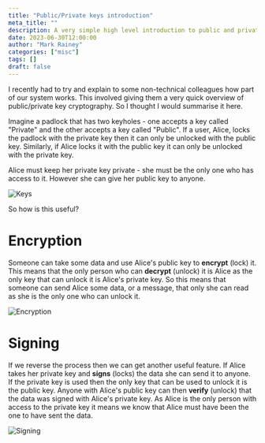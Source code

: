 ```yaml
---
title: "Public/Private keys introduction"
meta_title: ""
description: A very simple high level introduction to public and private keys and how they are used
date: 2023-06-30T12:00:00
author: "Mark Rainey"
categories: ["misc"]
tags: []
draft: false
---
```


I recently had to try and explain to some non-technical colleagues how part of our system works. This involved giving them a very quick overview of public/private key cryptography. So I thought I would summarise it here.


Imagine a padlock that has two keyholes - one accepts a key called "Private" and the other accepts a key called "Public". If a user, Alice, locks the padlock with the private key then it can only be unlocked with the public key. Similarly, if Alice locks it with the public key it can only be unlocked with the private key.

Alice must keep her private key private - she must be the only one who has access to it. However she can give her public key to anyone.

<img src="/blog/PublicPrivateKeys.png" title="Keys" class="mid-image"></img><p></p>
So how is this useful?

# Encryption

Someone can take some data and use Alice's public key to **encrypt** (lock) it. This means that the only person who can **decrypt** (unlock) it is Alice as the only key that can unlock it is Alice's private key. So this means that someone can send Alice some data, or a message, that only she can read as she is the only one who can unlock it.

<img src="/blog/Encryption.png" title="Encryption" class="mid-image"></img>

# Signing

If we reverse the process then we can get another useful feature. If Alice takes her private key and **signs** (locks) the data she can send it to anyone. If the private key is used then the only key that can be used to unlock it is the public key. Anyone with Alice's public key can then **verify** (unlock) that the data was signed with Alice's private key. As Alice is the only person with access to the private key it means we know that Alice must have been the one to have sent the data.

<img src="/blog/Signing.png" title="Signing" class="mid-image"></img>

